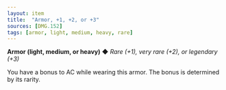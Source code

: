```yaml
---
layout: item
title:  "Armor, +1, +2, or +3"
sources: [DMG.152]
tags: [armor, light, medium, heavy, rare]
---
```


**Armor (light, medium, or heavy)** ◆ *Rare (+1), very rare (+2), or legendary (+3)*

You have a bonus to AC while wearing this armor. The bonus is determined by its rarity.